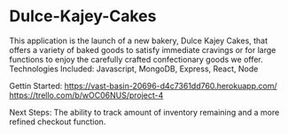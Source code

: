 # Dulce-Kajey-Cakes

This application is the launch of a new bakery, Dulce Kajey Cakes, that offers a variety of baked goods to satisfy immediate cravings or for large functions to enjoy the carefully crafted confectionary goods we offer. 
Technologies Included: Javascript, MongoDB, Express, React, Node

Gettin Started:
https://vast-basin-20696-d4c7361dd760.herokuapp.com/
https://trello.com/b/wOC06NUS/project-4

Next Steps: The ability to track amount of inventory remaining and a more refined checkout function.